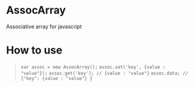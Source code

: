 # AssocArray
Associative array for javascript


How to use
==================

> ```var assoc = new AssocArray();```
> ```assoc.set('key', {value : "value"});```
> ```assoc.get('key'); // {value : "value"}```
> ```assoc.data; // {"key": {value : "value"} }```


